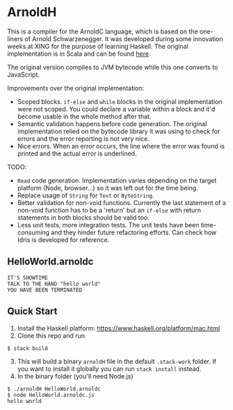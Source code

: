 # ArnoldH

This is a compiler for the ArnoldC language, which is based on the one-liners of Arnold
Schwarzenegger. It was developed during some innovation weeks at XING for the purpose of learning Haskell. The original implementation is in Scala and can be found [here]( http://lhartikk.github.io/ArnoldC/).

The original version compiles to JVM bytecode while this one converts to JavaScript.

Improvements over the original implementation:
- Scoped blocks. `if-else` and `while` blocks in the original implementation were not scoped. You could declare a variable within a block and it'd become usable in the whole method after that.
- Semantic validation happens before code generation. The original implementation relied on the bytecode library it was using to check for errors and the error reporting is not very nice.
- Nice errors. When an error occurs, the line where the error was found is printed
and the actual error is underlined.

TODO:
- `Read` code generation. Implementation varies depending on the target platform (Node, browser...) so it was left out for the time being.
- Replace usage of `String` for `Text` or `ByteString`.
- Better validation for non-void functions. Currently the last statement of a non-void function has to be a 'return' but an `if-else` with return statements in both blocks should be valid too.
- Less unit tests, more integration tests. The unit tests have been time-consuming and they hinder future refactoring efforts. Can check how Idris is developed for reference.

## HelloWorld.arnoldc

```
IT'S SHOWTIME
TALK TO THE HAND "hello world"
YOU HAVE BEEN TERMINATED
```

## Quick Start

1. Install the Haskell platform: https://www.haskell.org/platform/mac.html
2. Clone this repo and run

```
$ stack build
```

3. This will build a binary `arnoldH` file in the default `.stack-work` folder. If you want
to install it globally you can run `stack install` instead.
4. In the binary folder (you'll need Node.js)

```
$ ./arnoldH HelloWorld.arnoldc
$ node HelloWorld.arnoldc.js
hello world
```